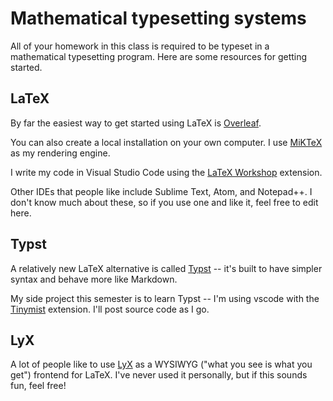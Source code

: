 # Mathematical typesetting systems

All of your homework in this class is required to be typeset in a mathematical typesetting program. Here are some resources for getting started.

## LaTeX

By far the easiest way to get started using LaTeX is [Overleaf](https://overleaf.com). 

You can also create a local installation on your own computer. I use [MiKTeX](https://miktex.org/) as my rendering engine.

I write my code in Visual Studio Code using the [LaTeX Workshop](https://marketplace.visualstudio.com/items?itemName=James-Yu.latex-workshop) extension.

Other IDEs that people like include Sublime Text, Atom, and Notepad++. I don't know much about these, so if you use one and like it, feel free to edit here.

## Typst

A relatively new LaTeX alternative is called [Typst](https://typst.app/) -- it's built to have simpler syntax and behave more like Markdown.

My side project this semester is to learn Typst -- I'm using vscode with the [Tinymist](https://marketplace.visualstudio.com/items?itemName=myriad-dreamin.tinymist) extension. I'll post source code as I go.

## LyX

A lot of people like to use [LyX](https://www.lyx.org/) as a WYSIWYG ("what you see is what you get") frontend for LaTeX. I've never used it personally, but if this sounds fun, feel free!